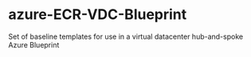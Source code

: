 # azure-ECR-VDC-Blueprint
Set of baseline templates for use in a virtual datacenter hub-and-spoke Azure Blueprint
